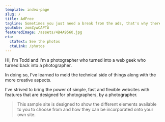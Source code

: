 ```yaml
---
template: index-page
slug: /
title: AdFree
tagline: Sometimes you just need a break from the ads, that's why there is AdFree
youtube: zomZywCAPTA
featuredImage: /assets/4B4A9560.jpg
cta:
  ctaText: See the photos
  ctaLink: /photos
---
```


Hi, I'm Todd and I'm a photographer who turned into a web geek who turned back into a photographer.

In doing so, I've learned to meld the technical side of things along with the more creative aspects.

I've strived to bring the power of simple, fast and flexible websites with features that are designed for photographers, by a photographer.


<blockquote>This sample site is designed to show the different elements available to you to choose from and how they can be incorporated onto your own site. </blockquote>




